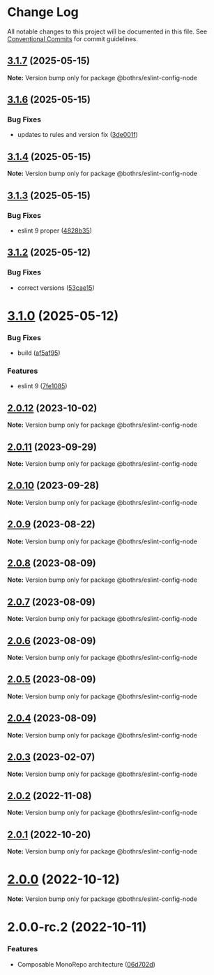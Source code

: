 # Change Log

All notable changes to this project will be documented in this file.
See [Conventional Commits](https://conventionalcommits.org) for commit guidelines.

## [3.1.7](https://github.com/bothrs/eslint-config/compare/@bothrs/eslint-config-node@3.1.6...@bothrs/eslint-config-node@3.1.7) (2025-05-15)

**Note:** Version bump only for package @bothrs/eslint-config-node

## [3.1.6](https://github.com/bothrs/eslint-config/compare/@bothrs/eslint-config-node@3.1.4...@bothrs/eslint-config-node@3.1.6) (2025-05-15)

### Bug Fixes

- updates to rules and version fix ([3de001f](https://github.com/bothrs/eslint-config/commit/3de001f1055e14087a7611336cc5809f703b0901))

## [3.1.4](https://github.com/bothrs/eslint-config/compare/@bothrs/eslint-config-node@3.1.3...@bothrs/eslint-config-node@3.1.4) (2025-05-15)

**Note:** Version bump only for package @bothrs/eslint-config-node

## [3.1.3](https://github.com/bothrs/eslint-config/compare/@bothrs/eslint-config-node@3.1.2...@bothrs/eslint-config-node@3.1.3) (2025-05-15)

### Bug Fixes

- eslint 9 proper ([4828b35](https://github.com/bothrs/eslint-config/commit/4828b351acaf835f683aa1944d7636e2b48d40a8))

## [3.1.2](https://github.com/bothrs/eslint-config/compare/@bothrs/eslint-config-node@3.1.0...@bothrs/eslint-config-node@3.1.2) (2025-05-12)

### Bug Fixes

- correct versions ([53cae15](https://github.com/bothrs/eslint-config/commit/53cae15f87c8fa61ab5ae49cbcbe828077473955))

# [3.1.0](https://github.com/bothrs/eslint-config/compare/@bothrs/eslint-config-node@2.0.12...@bothrs/eslint-config-node@3.1.0) (2025-05-12)

### Bug Fixes

- build ([af5af95](https://github.com/bothrs/eslint-config/commit/af5af951a78d749e0eb43b8ec7d9c560252a70e6))

### Features

- eslint 9 ([7fe1085](https://github.com/bothrs/eslint-config/commit/7fe10854c1c08b03796f87374047d79e877a8aab))

## [2.0.12](https://github.com/bothrs/eslint-config/compare/@bothrs/eslint-config-node@2.0.11...@bothrs/eslint-config-node@2.0.12) (2023-10-02)

**Note:** Version bump only for package @bothrs/eslint-config-node

## [2.0.11](https://github.com/bothrs/eslint-config/compare/@bothrs/eslint-config-node@2.0.10...@bothrs/eslint-config-node@2.0.11) (2023-09-29)

**Note:** Version bump only for package @bothrs/eslint-config-node

## [2.0.10](https://github.com/bothrs/eslint-config/compare/@bothrs/eslint-config-node@2.0.9...@bothrs/eslint-config-node@2.0.10) (2023-09-28)

**Note:** Version bump only for package @bothrs/eslint-config-node

## [2.0.9](https://github.com/bothrs/eslint-config/compare/@bothrs/eslint-config-node@2.0.8...@bothrs/eslint-config-node@2.0.9) (2023-08-22)

**Note:** Version bump only for package @bothrs/eslint-config-node

## [2.0.8](https://github.com/bothrs/eslint-config/compare/@bothrs/eslint-config-node@2.0.7...@bothrs/eslint-config-node@2.0.8) (2023-08-09)

**Note:** Version bump only for package @bothrs/eslint-config-node

## [2.0.7](https://github.com/bothrs/eslint-config/compare/@bothrs/eslint-config-node@2.0.6...@bothrs/eslint-config-node@2.0.7) (2023-08-09)

**Note:** Version bump only for package @bothrs/eslint-config-node

## [2.0.6](https://github.com/bothrs/eslint-config/compare/@bothrs/eslint-config-node@2.0.5...@bothrs/eslint-config-node@2.0.6) (2023-08-09)

**Note:** Version bump only for package @bothrs/eslint-config-node

## [2.0.5](https://github.com/bothrs/eslint-config/compare/@bothrs/eslint-config-node@2.0.4...@bothrs/eslint-config-node@2.0.5) (2023-08-09)

**Note:** Version bump only for package @bothrs/eslint-config-node

## [2.0.4](https://github.com/bothrs/eslint-config/compare/@bothrs/eslint-config-node@2.0.3...@bothrs/eslint-config-node@2.0.4) (2023-08-09)

**Note:** Version bump only for package @bothrs/eslint-config-node

## [2.0.3](https://github.com/bothrs/eslint-config/compare/@bothrs/eslint-config-node@2.0.2...@bothrs/eslint-config-node@2.0.3) (2023-02-07)

**Note:** Version bump only for package @bothrs/eslint-config-node

## [2.0.2](https://github.com/bothrs/eslint-config/compare/@bothrs/eslint-config-node@2.0.1...@bothrs/eslint-config-node@2.0.2) (2022-11-08)

**Note:** Version bump only for package @bothrs/eslint-config-node

## [2.0.1](https://github.com/bothrs/eslint-config/compare/@bothrs/eslint-config-node@2.0.0...@bothrs/eslint-config-node@2.0.1) (2022-10-20)

**Note:** Version bump only for package @bothrs/eslint-config-node

# [2.0.0](https://github.com/bothrs/eslint-config/compare/@bothrs/eslint-config-node@2.0.0-rc.2...@bothrs/eslint-config-node@2.0.0) (2022-10-12)

**Note:** Version bump only for package @bothrs/eslint-config-node

# 2.0.0-rc.2 (2022-10-11)

### Features

- Composable MonoRepo architecture ([06d702d](https://github.com/bothrs/eslint-config/commit/06d702d2fe6286b4d01aaabdb404c95ee74f801e))
